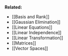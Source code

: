 **Related:**
- [[Basis and Rank]]
- [[Gaussian Elimination]]
- [[Linear Equations]]
- [[Linear Independence]]
- [[Linear Transformation]]
- [[Matrices]]
- [[Vector Spaces]]
